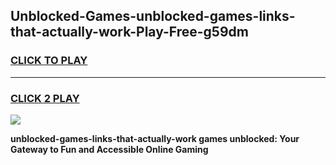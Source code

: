 
## Unblocked-Games-unblocked-games-links-that-actually-work-Play-Free-g59dm
<h3>
<a href="https://premium76.site?title=unblocked-games-links-that-actually-work&ref=23A">CLICK TO PLAY</a></h3>
<hr>

<h3>
<a href="https://premium76.site?title=unblocked-games-links-that-actually-work&ref=23A">CLICK 2 PLAY</a>
  
</h3>

<a href="https://premium76.site?title=unblocked-games-links-that-actually-work&ref=23A"><img src="https://clearcache.store/games.png"></a>


**unblocked-games-links-that-actually-work games unblocked: Your Gateway to Fun and Accessible Online Gaming**
